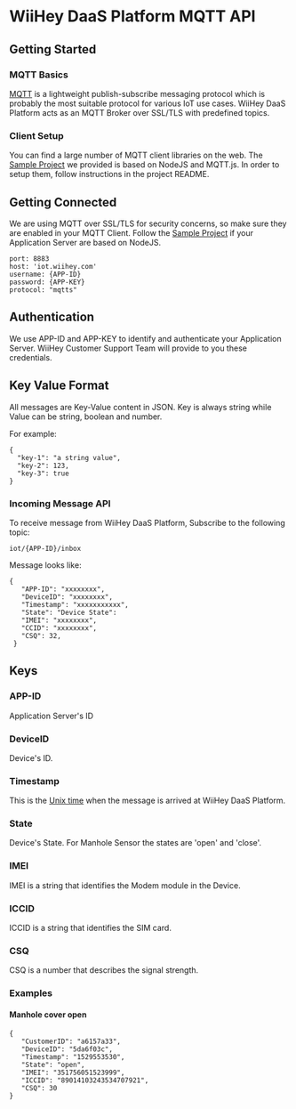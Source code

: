 # WiiHey DaaS Platform MQTT API

## Getting Started

### MQTT Basics

[MQTT](https://en.wikipedia.org/wiki/MQTT) is a lightweight publish-subscribe messaging protocol which is probably the most suitable protocol for various IoT use cases. WiiHey DaaS Platform acts as an MQTT Broker over SSL/TLS with predefined topics.

### Client Setup

You can find a large number of MQTT client libraries on the web. The [Sample Project](https://github.com/wiihey/nodejs-mqtt-client-demo) we provided is based on NodeJS and MQTT.js. In order to setup them, follow instructions in the project README.

## Getting Connected

We are using MQTT over SSL/TLS for security concerns, so make sure they are enabled in your MQTT Client. Follow the [Sample Project](https://github.com/wiihey/nodejs-mqtt-client-demo) if your Application Server are based on NodeJS.

```
port: 8883
host: 'iot.wiihey.com'
username: {APP-ID}
password: {APP-KEY}
protocol: "mqtts"
```

## Authentication

We use APP-ID and APP-KEY to identify and authenticate your Application Server. WiiHey Customer Support Team will provide to you these credentials.

## Key Value Format

All messages are Key-Value content in JSON. Key is always string while Value can be string, boolean and number.

For example:
```
{
  "key-1": "a string value",
  "key-2": 123,
  "key-3": true
}
```

### Incoming Message API

To receive message from WiiHey DaaS Platform, Subscribe to the following topic:

```
iot/{APP-ID}/inbox
```

Message looks like:

```
{
   "APP-ID": "xxxxxxxx",
   "DeviceID": "xxxxxxxx",
   "Timestamp": "xxxxxxxxxxx",
   "State": "Device State":
   "IMEI": "xxxxxxxx",
   "CCID": "xxxxxxxx",
   "CSQ": 32,
 }
```

## Keys

### APP-ID

Application Server's ID

### DeviceID

Device's ID. 

### Timestamp

This is the [Unix time](https://en.wikipedia.org/wiki/Unix_time) when the message is arrived at WiiHey DaaS Platform.

### State

Device's State. For Manhole Sensor the states are 'open' and 'close'.

### IMEI

IMEI is a string that identifies the Modem module in the Device.

### ICCID

ICCID is a string that identifies the SIM card.

### CSQ

CSQ is a number that describes the signal strength.

### Examples

#### Manhole cover open

```
{
   "CustomerID": "a6157a33",
   "DeviceID": "5da6f03c",
   "Timestamp": "1529553530",
   "State": "open",
   "IMEI": "351756051523999",
   "ICCID": "89014103243534707921",
   "CSQ": 30
}
```

